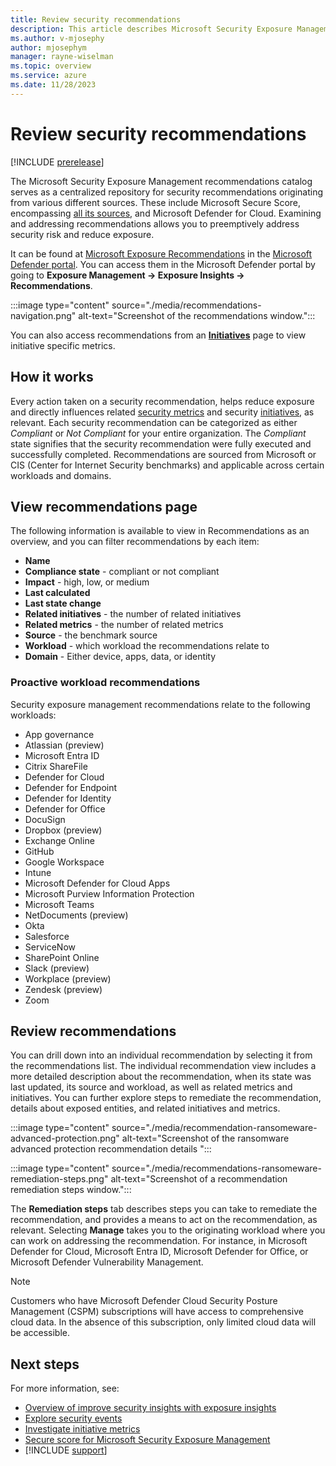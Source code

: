 ```yaml
---
title: Review security recommendations
description: This article describes Microsoft Security Exposure Management recommendations and how it works.
ms.author: v-mjosephy
author: mjosephym
manager: rayne-wiselman
ms.topic: overview
ms.service: azure
ms.date: 11/28/2023
---
```


# Review security recommendations

[!INCLUDE [prerelease](../includes//prerelease.md)]
<!-- Recommendations types ,compliance logic, recommendations fields (including other related EM objects) , products included, data is presented based on  product license-->

The Microsoft Security Exposure Management recommendations catalog serves as a centralized repository for security recommendations originating from various different sources. These include Microsoft Secure Score, encompassing [all its sources](../defender/microsoft-secure-score.md#products-included-in-secure-score), and Microsoft Defender for Cloud. Examining and addressing recommendations allows you to preemptively address security risk and reduce exposure.

It can be found at [Microsoft Exposure Recommendations](https://security.microsoft.com/exposure-recommendations) in the [Microsoft Defender portal](https://security.microsoft.com/). You can access them in the Microsoft Defender portal by going to **Exposure Management -> Exposure Insights -> Recommendations**.

:::image type="content" source="./media/recommendations-navigation.png" alt-text="Screenshot of the recommendations window.":::

You can also access recommendations from an [**Initiatives**](initiatives.md) page to view initiative specific metrics.

## How it works

Every action taken on a security recommendation, helps reduce exposure and directly influences related [security metrics](security-metrics.md) and security [initiatives](initiatives.md), as relevant. Each security recommendation can be categorized as either *Compliant* or *Not Compliant* for your entire organization. The *Compliant* state signifies that the security recommendation were fully executed and successfully completed. Recommendations are sourced from Microsoft or CIS (Center for Internet Security benchmarks) and applicable across certain workloads and domains.

## View recommendations page

The following information is available to view in Recommendations as an overview, and you can filter recommendations by each item:

- **Name**
- **Compliance state** - compliant or not compliant
- **Impact** - high, low, or medium
- **Last calculated**
- **Last state change**
- **Related initiatives** - the number of related initiatives
- **Related metrics** - the number of related metrics
- **Source** - the benchmark source
- **Workload** - which workload the recommendations relate to
- **Domain** - Either device, apps, data, or identity

### Proactive workload recommendations

Security exposure management recommendations relate to the following workloads:

- App governance
- Atlassian (preview)
- Microsoft Entra ID <!-- Azure AD?-->
- Citrix ShareFile
- Defender for Cloud
- Defender for Endpoint
- Defender for Identity
- Defender for Office
- DocuSign
- Dropbox (preview)
- Exchange Online
- GitHub
- Google Workspace
- Intune
- Microsoft Defender for Cloud Apps
- Microsoft Purview Information Protection
- Microsoft Teams
- NetDocuments (preview)
- Okta
- Salesforce
- ServiceNow
- SharePoint Online
- Slack (preview)
- Workplace (preview)
- Zendesk (preview)
- Zoom

<!-- what does preview mean next to workload? only in the preview? -->

## Review recommendations

You can drill down into an individual recommendation by selecting it from the recommendations list. The individual recommendation view includes a more detailed description about the recommendation, when its state was last updated, its source and workload, as well as related metrics and initiatives. You can further explore steps to remediate the recommendation, details about exposed entities, and related initiatives and metrics.

:::image type="content" source="./media/recommendation-ransomeware-advanced-protection.png" alt-text="Screenshot of the ransomware advanced protection recommendation details ":::

:::image type="content" source="./media/recommendations-ransomeware-remediation-steps.png" alt-text="Screenshot of a recommendation remediation steps window.":::

The **Remediation steps** tab describes steps you can take to remediate the recommendation, and provides a means to act on the recommendation, as relevant. Selecting **Manage** takes you to the originating workload where you can work on addressing the recommendation. For instance, in Microsoft Defender for Cloud, Microsoft Entra ID, Microsoft Defender for Office, or Microsoft Defender Vulnerability Management.

> [!NOTE]
>Customers who have Microsoft Defender Cloud Security Posture Management (CSPM) subscriptions will have access to comprehensive cloud data. In the absence of this subscription, only limited cloud data will be accessible.

## Next steps

For more information, see:

- [Overview of improve security insights with exposure insights](exposure-insights-overview.md)
- [Explore security events](security-events.md)
- [Investigate initiative metrics](security-metrics.md)
- [Secure score for Microsoft Security Exposure Management](secure-score.md)
- [!INCLUDE [support](../includes//support.md)]

<!-- ## See also is this needed? -->
